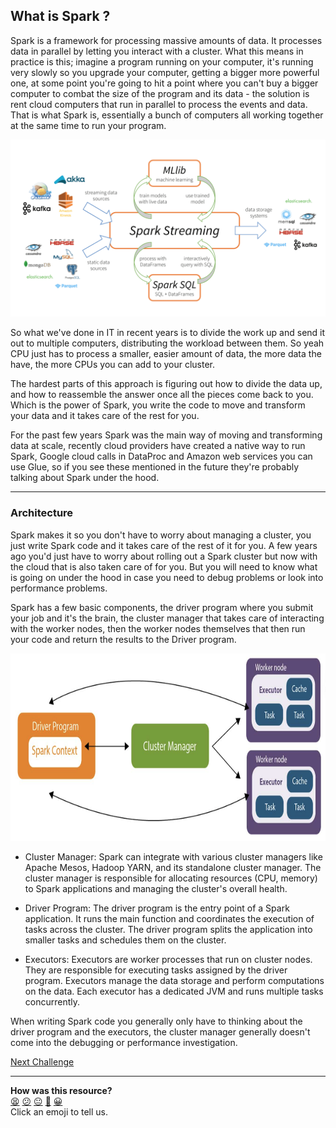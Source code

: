 ## What is Spark ?

Spark is a framework for processing massive amounts of data. It processes data in 
parallel by letting you interact with a cluster.
What this means in practice is this; imagine a program running on your
computer, it's running very slowly so you upgrade your computer, getting a bigger
more powerful one, at some point you're going to hit a point where you can't buy a bigger
computer to combat the size of the program and its data - the solution is rent cloud computers that run in parallel to process the events and data. That is what Spark is, essentially a bunch of computers all working together at the same time to run your program.

![spark image](../media/apache_spark_streaming_diagram.png)

So what we've done in IT in recent years is to divide the work up and send it out to
multiple computers, distributing the workload between them. So yeah CPU just has
to process a smaller, easier amount of data, the more data the have, the more CPUs
you can add to your cluster.

The hardest parts of this approach is figuring out how to divide the data up, and how
to reassemble the answer once all the pieces come back to you.
Which is the power of Spark, you write the code to move and transform your data
and it takes care of the rest for you.

For the past few years Spark was the main way of moving and transforming data
at scale, recently cloud providers have created a native way to run Spark, Google cloud
calls in DataProc and Amazon web services you can use Glue, so if you see these mentioned
in the future they're probably talking about Spark under the hood.

___

### Architecture

Spark makes it so you don't have to worry about managing a cluster, you just write Spark
code and it takes care of the rest of it for you.
A few years ago you'd just have to worry about rolling out a Spark cluster
but now with the cloud that is also taken care of for you. But you will need to know 
what is going on under the hood in case you need to debug problems or look into 
performance problems.

Spark has a few basic components, the driver program where you submit your job
and it's the brain, the cluster manager that takes care of interacting with the
worker nodes, then the worker nodes themselves that then run your code 
and return the results to the Driver program.

<img src="../media/spark_arc.png" alt="Image" width="700" height="300" />

- Cluster Manager: Spark can integrate with various cluster managers like Apache Mesos,
Hadoop YARN, and its standalone cluster manager. The cluster manager is responsible 
for allocating resources (CPU, memory) to Spark applications and managing the cluster's 
overall health.

- Driver Program: The driver program is the entry point of a Spark application. 
It runs the main function and coordinates the execution of tasks across the cluster. 
The driver program splits the application into smaller tasks and schedules them on the cluster.

- Executors: Executors are worker processes that run on cluster nodes. They are responsible 
for executing tasks assigned by the driver program. Executors manage the data storage and 
perform computations on the data. Each executor has a dedicated JVM and runs multiple tasks 
concurrently.

When writing Spark code you generally only have to thinking about the driver program and
the executors, the cluster manager generally doesn't come into the debugging or performance
investigation.



[Next Challenge](02_spark_api.md)

<!-- BEGIN GENERATED SECTION DO NOT EDIT -->

---

**How was this resource?**  
[😫](https://airtable.com/shrUJ3t7KLMqVRFKR?prefill_Repository=makersacademy%2Fdata_streaming&prefill_File=01_spark%2F01_architecture.md&prefill_Sentiment=😫) [😕](https://airtable.com/shrUJ3t7KLMqVRFKR?prefill_Repository=makersacademy%2Fdata_streaming&prefill_File=01_spark%2F01_architecture.md&prefill_Sentiment=😕) [😐](https://airtable.com/shrUJ3t7KLMqVRFKR?prefill_Repository=makersacademy%2Fdata_streaming&prefill_File=01_spark%2F01_architecture.md&prefill_Sentiment=😐) [🙂](https://airtable.com/shrUJ3t7KLMqVRFKR?prefill_Repository=makersacademy%2Fdata_streaming&prefill_File=01_spark%2F01_architecture.md&prefill_Sentiment=🙂) [😀](https://airtable.com/shrUJ3t7KLMqVRFKR?prefill_Repository=makersacademy%2Fdata_streaming&prefill_File=01_spark%2F01_architecture.md&prefill_Sentiment=😀)  
Click an emoji to tell us.

<!-- END GENERATED SECTION DO NOT EDIT -->
